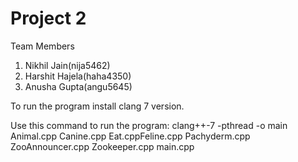 # Project 2

Team Members
1. Nikhil Jain(nija5462)
2. Harshit Hajela(haha4350)
3. Anusha Gupta(angu5645)

To run the program install clang 7 version.

Use this command to run the program:
clang++-7 -pthread -o main Animal.cpp Canine.cpp Eat.cppFeline.cpp Pachyderm.cpp ZooAnnouncer.cpp Zookeeper.cpp main.cpp


